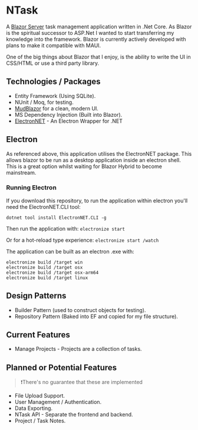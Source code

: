 # NTask
A [Blazor Server](https://docs.microsoft.com/en-us/aspnet/core/blazor/hosting-models?view=aspnetcore-6.0) task management application written in .Net Core. As Blazor is the spiritual successor to ASP.Net I wanted to start transferring my knowledge into the framework. Blazor is currently actively developed with plans to make it compatible with MAUI.

One of the big things about Blazor that I enjoy, is the ability to write the UI in CSS/HTML or use a third party library.

## Technologies / Packages
- Entity Framework (Using SQLite).
- NUnit / Moq, for testing.
- [MudBlazor](https://mudblazor.com) for a clean, modern UI.
- MS Dependency Injection (Built into Blazor).
- [ElectronNET](https://github.com/ElectronNET/Electron.NET) - An Electron Wrapper for .NET

## Electron
As referenced above, this application utilises the ElectronNET package. This allows blazor to be run as a desktop application inside an electron shell. This is a great option whilst waiting for Blazor Hybrid to become mainstream.

### Running Electron
If you download this repository, to run the application within electron you'll need the ElectronNET.CLI tool:

```dotnet tool install ElectronNET.CLI -g```

Then run the application with:
```electronize start```

Or for a hot-reload type experience: ```electronize start /watch```


The application can be built as an electron .exe with:

```
electronize build /target win
electronize build /target osx
electronize build /target osx-arm64
electronize build /target linux
```

## Design Patterns
- Builder Pattern (used to construct objects for testing).
- Repository Pattern (Baked into EF and copied for my file structure).

## Current Features
- Manage Projects - Projects are a collection of tasks.

## Planned or Potential Features

>❗There's no guarantee that these are implemented

- File Upload Support.
- User Management / Authentication.
- Data Exporting.
- NTask API - Separate the frontend and backend.
- Project / Task Notes.